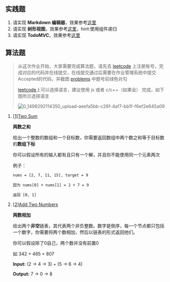 ## 实践题

1. 请实现 **Markdown 编辑器**，效果参考[这里](https://cn.vuejs.org/v2/examples/index.html)
2. 请实现 **树形视图**，效果参考[这里](https://cn.vuejs.org/v2/examples/tree-view.html)，hint:使用组件递归
3. 请实现 **TodoMVC**，效果参考[这里](https://cn.vuejs.org/v2/examples/todomvc.html)

## 算法题

> 从这次作业开始，大家需要完成算法题，请先去 [leetcode](https://leetcode.com/) 上注册账号，完成对应的代码并在线提交，在线提交通过后需要在作业管理系统中提交Accepted的代码，并截图 [problems](https://leetcode.com/problemset/all/) 中题号前绿色对勾
>
> [leetcode](https://leetcode.com/)上可以选择语言，建议使用 js 或者 c/c++（如果会） 完成，如下图所示选择语言
>
> ![0_1498292114350_upload-aeefa5bb-c26f-4af7-bb1f-f6ef2e645a09](http://bbs.static.mafengshe.com/FlvBVLh0IBNWqlnWOcuLObOGkB3k?imageMogr2/quality/40)

1. [[1\]Two Sum](https://leetcode.com/problems/two-sum/)

   **两数之和**

   给出一个整数的数组和一个目标数，你需要返回数组中两个数之和等于目标数的**数组下标**

   你可以假设所有的输入都有且只有一个解，并且你不能使用同一个元素两次

   例子：

   ```
   nums = [2, 7, 11, 15], target = 9
   
   因为 nums[0] + nums[1] = 2 + 7 = 9
   
   返回 [0, 1]
   ```

2. [[2\]Add Two Numbers](https://leetcode.com/problems/add-two-numbers/#/description)

   **两数相加**

   给出两个**非空**链表，其代表两个非负整数。数字是倒序，每一个节点都只包括一个数字，你需要将两个数相加，然后以链表的形式返回他们。

   你可以假设除了0自己，两个数并没有前置0

   如 342 + 465 = 807

   **Input:** (2 -> 4 -> 3) + (5 -> 6 -> 4)

   **Output:** 7 -> 0 -> 8
